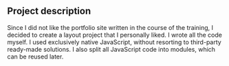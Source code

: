 ## Project description

Since I did not like the portfolio site written in the course of the training, I decided to create a layout project that I personally liked. I wrote all the code myself. I used exclusively native JavaScript, without resorting to third-party ready-made solutions. I also split all JavaScript code into modules, which can be reused later.